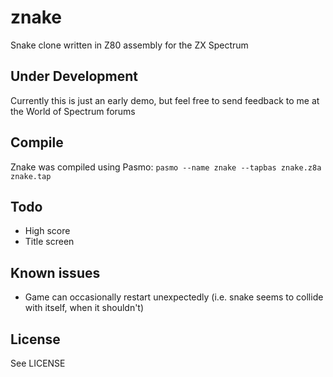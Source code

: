 # znake
Snake clone written in Z80 assembly for the ZX Spectrum

## Under Development
Currently this is just an early demo, but feel free to send feedback to me at
the World of Spectrum forums

## Compile
Znake was compiled using Pasmo:
`pasmo --name znake --tapbas znake.z8a znake.tap`

## Todo
* High score
* Title screen

## Known issues
* Game can occasionally restart unexpectedly (i.e. snake seems to collide with
  itself, when it shouldn't)

## License
See LICENSE
